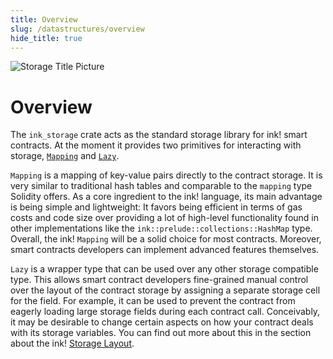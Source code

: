 ```yaml
---
title: Overview
slug: /datastructures/overview
hide_title: true
---
```


![Storage Title Picture](/img/title/storage.svg)

# Overview

The `ink_storage` crate acts as the standard storage library for ink! smart contracts.
At the moment it provides two primitives for interacting with storage,
[`Mapping`](https://docs.rs/ink_storage/6.0.0/ink_storage/struct.Mapping.html)
and [`Lazy`](https://docs.rs/ink_storage/6.0.0/ink_storage/struct.Lazy.html).

`Mapping` is a mapping of key-value pairs directly to the contract storage. It is very
similar to traditional hash tables and comparable to the `mapping` type Solidity offers.
As a core ingredient to the ink! language, its main advantage is being simple and
lightweight: It favors being efficient in terms of gas costs and code size
over providing a lot of high-level functionality found in other implementations
like the `ink::prelude::collections::HashMap` type.
Overall, the ink! `Mapping` will be a solid choice for most contracts. Moreover, smart
contracts developers can implement advanced features themselves.

`Lazy` is a wrapper type that can be used over any other storage compatible type.
This allows smart contract developers fine-grained manual control over the layout of
the contract storage by assigning a separate storage cell for the field. For example,
it can be used to prevent the contract from eagerly loading large storage fields
during each contract call.
Conceivably, it may be desirable to change certain aspects on how your contract deals with
its storage variables. You can find out more about this in the section about the ink!
[Storage Layout](./storage-layout.md).

